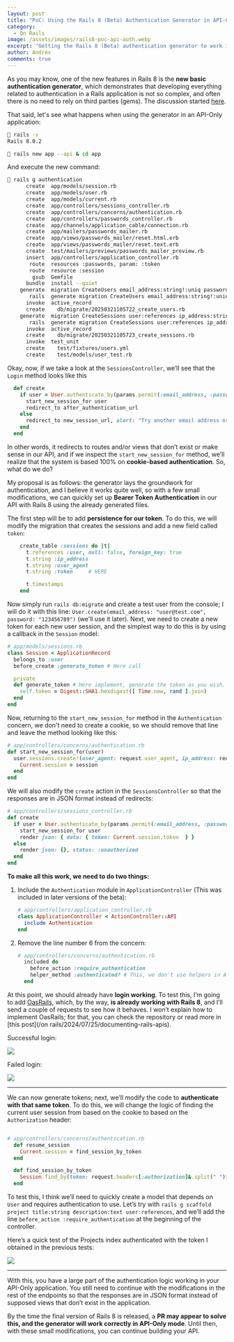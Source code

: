 ```yaml
---
layout: post
title: "PoC: Using the Rails 8 (Beta) Authentication Generator in API-Only Mode."
category:
  - On Rails
image: /assets/images/rails8-poc-api-auth.webp
excerpt: "Getting the Rails 8 (Beta) authentication generator to work in an API-Only mode application."
author: Andrés
comments: true
---
```


As you may know, one of the new features in Rails 8 is the **new basic authentication generator**, which demonstrates that developing everything related to authentication in a Rails application is not so complex, and often there is no need to rely on third parties (gems). The discussion started [here](https://github.com/rails/rails/issues/50446).

That said, let's see what happens when using the generator in an API-Only application:

```bash
 rails -v
Rails 8.0.2
```

```bash
 rails new app --api & cd app
```

And execute the new command:

```bash
 rails g authentication
      create  app/models/session.rb
      create  app/models/user.rb
      create  app/models/current.rb
      create  app/controllers/sessions_controller.rb
      create  app/controllers/concerns/authentication.rb
      create  app/controllers/passwords_controller.rb
      create  app/channels/application_cable/connection.rb
      create  app/mailers/passwords_mailer.rb
      create  app/views/passwords_mailer/reset.html.erb
      create  app/views/passwords_mailer/reset.text.erb
      create  test/mailers/previews/passwords_mailer_preview.rb
      insert  app/controllers/application_controller.rb
       route  resources :passwords, param: :token
       route  resource :session
        gsub  Gemfile
      bundle  install --quiet
    generate  migration CreateUsers email_address:string!:uniq password_digest:string! --force
       rails  generate migration CreateUsers email_address:string!:uniq password_digest:string! --force 
      invoke  active_record
      create    db/migrate/20250321105722_create_users.rb
    generate  migration CreateSessions user:references ip_address:string user_agent:string --force
       rails  generate migration CreateSessions user:references ip_address:string user_agent:string --force 
      invoke  active_record
      create    db/migrate/20250321105723_create_sessions.rb
      invoke  test_unit
      create    test/fixtures/users.yml
      create    test/models/user_test.rb
```

Okay, now, if we take a look at the `SessionsController`, we’ll see that the `Login` method looks like this

```ruby
  def create
    if user = User.authenticate_by(params.permit(:email_address, :password))
      start_new_session_for user
      redirect_to after_authentication_url
    else
      redirect_to new_session_url, alert: "Try another email address or password."
    end
  end
```

In other words, it redirects to routes and/or views that don’t exist or make sense in our API, and if we inspect the `start_new_session_for` method, we’ll realize that the system is based 100% on **cookie-based authentication**. So, what do we do?

My proposal is as follows: the generator lays the groundwork for authentication, and I believe it works quite well, so with a few small modifications, we can quickly set up **Bearer Token Authentication** in our API with Rails 8 using the already generated files.

The first step will be to add **persistence for our token**. To do this, we will modify the migration that creates the sessions and add a new field called `token`:

```ruby
    create_table :sessions do |t|
      t.references :user, null: false, foreign_key: true
      t.string :ip_address
      t.string :user_agent
      t.string :token     # HERE

      t.timestamps
    end
```

Now simply run `rails db:migrate` and create a test user from the console; I will do it with this line: `User.create(email_address: "user@test.com", password: "123456789")` (we'll use it later). Next, we need to create a new token for each new user session, and the simplest way to do this is by using a callback in the `Session` model:

```ruby
# app/models/sessions.rb
class Session < ApplicationRecord
  belongs_to :user
  before_create :generate_token # Here call

  private
  def generate_token # Here implement, generate the token as you wish.
    self.token = Digest::SHA1.hexdigest([ Time.now, rand ].join)
  end
end
```

Now, returning to the `start_new_session_for` method in the `Authentication` concern, we don't need to create a cookie, so we should remove that line and leave the method looking like this:

```ruby
# app/controllers/concerns/authentication.rb
def start_new_session_for(user)
  user.sessions.create!(user_agent: request.user_agent, ip_address: request.remote_ip).tap do |session|
    Current.session = session
  end
end
```

We will also modify the `create` action in the `SessionsController` so that the responses are in JSON format instead of redirects:

```ruby
# app/controllers/sessions_controller.rb
def create
  if user = User.authenticate_by(params.permit(:email_address, :password))
    start_new_session_for user
    render json: { data: { token: Current.session.token  } }
  else
    render json: {}, status: :unauthorized
  end
end
```

**To make all this work, we need to do two things:**

1. Include the `Authentication` module in `ApplicationController` (This was included in later versions of the beta):

   ```ruby
   # app/controllers/application_controller.rb
   class ApplicationController < ActionController::API
     include Authentication
   end
   ```

2. Remove the line number 6 from the concern:

   ```ruby
   # app/controllers/concerns/authentication.rb
     included do
       before_action :require_authentication
       helper_method :authenticated? # This, we don't use helpers in APIs
     end
   ```

At this point, we should already have **login working**. To test this, I’m going to add [OasRails](https://github.com/a-chacon/oas_rails), which, by the way, **is already working with Rails 8**, and I’ll send a couple of requests to see how it behaves. I won’t explain how to implement OasRails; for that, you can check the repository or read more in [this post](/on rails/2024/07/25/documenting-rails-apis).

Successful login:

![](/assets/images/rails8_success_login.png)

Failed login:

![](/assets/images/rails8_fail_login.png)

---

We can now generate tokens; next, we’ll modify the code to **authenticate with that same token**. To do this, we will change the logic of finding the current user session from based on the cookie to based on the `Authorization` header:

```ruby

# app/controllers/concerns/authentication.rb
  def resume_session
    Current.session = find_session_by_token
  end

  def find_session_by_token
    Session.find_by(token: request.headers[:authorization]&.split(" ")[-1])
  end
```

To test this, I think we’ll need to quickly create a model that depends on `User` and requires authentication to use. Let’s try with `rails g scaffold project title:string description:text user:references`, and we’ll add the line `before_action :require_authentication` at the beginning of the controller.

Here’s a quick test of the Projects index authenticated with the token I obtained in the previous tests:

![](/assets/images/rails8_projects.png)

---

With this, you have a large part of the authentication logic working in your API-Only application. You still need to continue with the modifications in the rest of the endpoints so that the responses are in JSON format instead of supposed views that don’t exist in the application.

By the time the final version of Rails 8 is released, a **PR may appear to solve this, and the generator will work correctly in API-Only mode**. Until then, with these small modifications, you can continue building your API.
